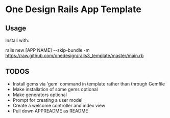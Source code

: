 One Design Rails App Template
==============================

Usage
-----

Install with:

  rails new [APP NAME] --skip-bundle -m https://raw.github.com/onedesign/rails3_template/master/main.rb


TODOS
-----

* Install gems via 'gem' command in template rather than through Gemfile
* Make installation of some gems optional
* Make generators optional
* Prompt for creating a user model
* Create a welcome controller and index view
* Pull down APPREADME as README